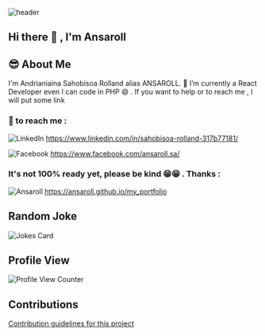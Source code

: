 ![header](https://capsule-render.vercel.app/api?type=waving&color=auto&height=300&section=header&text=Make%20it%20Happen&fontSize=90&animation=fadeIn)

## Hi there 👋 , I'm Ansaroll 

<!--
**ansaroll/ansaroll** is a ✨ _special_ ✨ repository because its `README.md` (this file) appears on your GitHub profile.

Here are some ideas to get you started:

- 🔭 I’m currently working on ...
- 🌱 I’m currently learning ...
- 👯 I’m looking to collaborate on ...
- 🤔 I’m looking for help with ...
- 💬 Ask me about ...
- 📫 How to reach me: ...
- 😄 Pronouns: ...
- ⚡ Fun fact: ...
-->

## 😎 About Me 
I'm Andrianiaina Sahobisoa Rolland alias ANSAROLL. 
🌱 I’m currently a React Developer even I can code in PHP 😄 .
If you want to help or to reach me , I will put some link 

### 📧 to reach me :
![LinkedIn](https://img.shields.io/badge/LinkedIn-000000?style=for-the-badge&logo=LinkedIn&logoColor=blue) https://www.linkedin.com/in/sahobisoa-rolland-317b77181/

![Facebook](https://img.shields.io/badge/Facebook-000000?style=for-the-badge&logo=Facebook&logoColor=blue) https://www.facebook.com/ansaroll.sa/

### It's not 100% ready yet, please be kind 😁😁 . Thanks : 
![Ansaroll](https://img.shields.io/badge/Portfolio-000000?style=for-the-badge&logo=web&logoColor=blue) https://ansaroll.github.io/my_portfolio
<!-- 
## Most Used Languages
![Your Repository's Stats](https://github-readme-stats.vercel.app/api/top-langs/?username=ansaroll&theme=blue-green)   -->
<!-- 
## Contributors Badge
![Your Repository's Stats](https://contrib.rocks/image?repo=ansaroll/PHP) -->

##  Random Joke 
![Jokes Card](https://readme-jokes.vercel.app/api)
##  Profile View 
![Profile View Counter](https://komarev.com/ghpvc/?username=ansaroll)

## Contributions
[Contribution guidelines for this project](docs/CONTRIBUTING.md)

